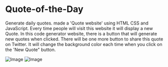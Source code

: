 # Quote-of-the-Day
Generate daily quotes.
made a 'Quote website' using HTML CSS and JavaScript. Every time people will visit this website it will display a new Quote. In this code generator website, there is a button that will generate new quotes when clicked. There will be one more button to share this quote on Twitter. It will change the background color each time when you click on the 'New Quote" button.


![Image](https://github.com/user-attachments/assets/c083c571-8d90-4f68-bf89-59ace5c4d932)
![Image](https://github.com/user-attachments/assets/94fbc109-9708-49ca-9c02-849944ec3f4d)
